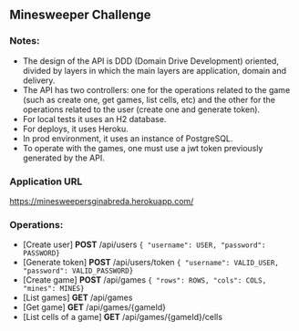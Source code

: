 ## Minesweeper Challenge
### Notes:
* The design of the API is DDD (Domain Drive Development) oriented, divided by layers in which
the main layers are application, domain and delivery.
* The API has two controllers: one for the operations related to the game (such as create one,
get games, list cells, etc) and the other for the operations related to the user (create one and 
generate token).
* For local tests it uses an H2 database.
* For deploys, it uses Heroku.
* In prod environment, it uses an instance of PostgreSQL.
* To operate with the games, one must use a jwt token previously generated by the API.

### Application URL
https://minesweepersginabreda.herokuapp.com/

### Operations:
* [Create user] **POST** /api/users `{ "username": USER, "password": PASSWORD}`
* [Generate token] **POST** /api/users/token `{ "username": VALID_USER, "password": VALID_PASSWORD}`
* [Create game] **POST** /api/games `{ "rows": ROWS, "cols": COLS, "mines": MINES}`
* [List games] **GET** /api/games
* [Get game] **GET** /api/games/{gameId}
* [List cells of a game] **GET** /api/games/{gameId}/cells

